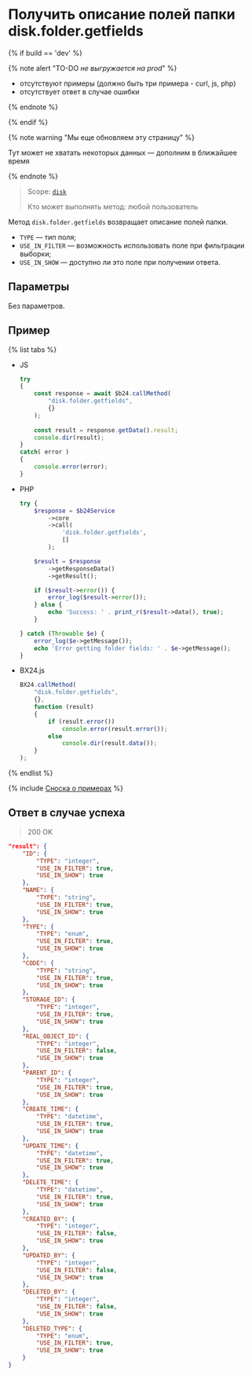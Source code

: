 # Получить описание полей папки disk.folder.getfields

{% if build == 'dev' %}

{% note alert "TO-DO _не выгружается на prod_" %}

- отсутствуют примеры (должно быть три примера - curl, js, php)
- отсутствует ответ в случае ошибки

{% endnote %}

{% endif %}

{% note warning "Мы еще обновляем эту страницу" %}

Тут может не хватать некоторых данных — дополним в ближайшее время

{% endnote %}

> Scope: [`disk`](../../scopes/permissions.md)
>
> Кто может выполнять метод: любой пользователь

Метод `disk.folder.getfields` возвращает описание полей папки.

- `TYPE` — тип поля;
- `USE_IN_FILTER` — возможность использовать поле при фильтрации выборки;
- `USE_IN_SHOW` — доступно ли это поле при получении ответа.

## Параметры

Без параметров.

## Пример

{% list tabs %}

- JS


    ```js
    try
    {
    	const response = await $b24.callMethod(
    		"disk.folder.getfields",
    		{}
    	);
    	
    	const result = response.getData().result;
    	console.dir(result);
    }
    catch( error )
    {
    	console.error(error);
    }
    ```

- PHP


    ```php
    try {
        $response = $b24Service
            ->core
            ->call(
                'disk.folder.getfields',
                []
            );
    
        $result = $response
            ->getResponseData()
            ->getResult();
    
        if ($result->error()) {
            error_log($result->error());
        } else {
            echo 'Success: ' . print_r($result->data(), true);
        }
    
    } catch (Throwable $e) {
        error_log($e->getMessage());
        echo 'Error getting folder fields: ' . $e->getMessage();
    }
    ```

- BX24.js

    ```js
    BX24.callMethod(
        "disk.folder.getfields",
        {},
        function (result)
        {
            if (result.error())
                console.error(result.error());
            else
                console.dir(result.data());
        }
    );
    ```

{% endlist %}

{% include [Сноска о примерах](../../../_includes/examples.md) %}

## Ответ в случае успеха

> 200 OK

```json
"result": {
    "ID": {
        "TYPE": "integer",
        "USE_IN_FILTER": true,
        "USE_IN_SHOW": true
    },
    "NAME": {
        "TYPE": "string",
        "USE_IN_FILTER": true,
        "USE_IN_SHOW": true
    },
    "TYPE": {
        "TYPE": "enum",
        "USE_IN_FILTER": true,
        "USE_IN_SHOW": true
    },
    "CODE": {
        "TYPE": "string",
        "USE_IN_FILTER": true,
        "USE_IN_SHOW": true
    },
    "STORAGE_ID": {
        "TYPE": "integer",
        "USE_IN_FILTER": true,
        "USE_IN_SHOW": true
    },
    "REAL_OBJECT_ID": {
        "TYPE": "integer",
        "USE_IN_FILTER": false,
        "USE_IN_SHOW": true
    },
    "PARENT_ID": {
        "TYPE": "integer",
        "USE_IN_FILTER": true,
        "USE_IN_SHOW": true
    },
    "CREATE_TIME": {
        "TYPE": "datetime",
        "USE_IN_FILTER": true,
        "USE_IN_SHOW": true
    },
    "UPDATE_TIME": {
        "TYPE": "datetime",
        "USE_IN_FILTER": true,
        "USE_IN_SHOW": true
    },
    "DELETE_TIME": {
        "TYPE": "datetime",
        "USE_IN_FILTER": true,
        "USE_IN_SHOW": true
    },
    "CREATED_BY": {
        "TYPE": "integer",
        "USE_IN_FILTER": false,
        "USE_IN_SHOW": true
    },
    "UPDATED_BY": {
        "TYPE": "integer",
        "USE_IN_FILTER": false,
        "USE_IN_SHOW": true
    },
    "DELETED_BY": {
        "TYPE": "integer",
        "USE_IN_FILTER": false,
        "USE_IN_SHOW": true
    },
    "DELETED_TYPE": {
        "TYPE": "enum",
        "USE_IN_FILTER": true,
        "USE_IN_SHOW": true
    }
}
```